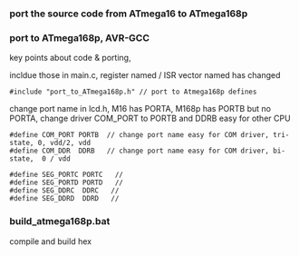 ### port the source code from ATmega16 to ATmega168p

### port to ATmega168p, AVR-GCC
key points about code & porting, 

incldue those in main.c, register named / ISR vector named has changed  
```
#include "port_to_ATmega168p.h" // port to Atmega168p defines    
```  

change port name in lcd.h, M16 has PORTA, M168p has PORTB but no PORTA, change driver COM_PORT to PORTB and DDRB easy for other CPU  
```  
#define COM_PORT PORTB  // change port name easy for COM driver, tri-state, 0, vdd/2, vdd  
#define COM_DDR  DDRB   // change port name easy for COM driver, bi-state,  0 / vdd  

#define SEG_PORTC PORTC   //  
#define SEG_PORTD PORTD   //  
#define SEG_DDRC  DDRC   //  
#define SEG_DDRD  DDRD   //  
```

### build_atmega168p.bat
compile and build hex
